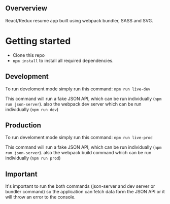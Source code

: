 ## Oververview

React/Redux resume app built using webpack bundler, SASS and SVG.

# Getting started

- Clone this repo
- `npm install` to install all required dependencies.

## Development

To run develoment mode simply run this command:
`npm run live-dev`

This command will run a fake JSON API, which can be run individually (`npm run json-server`). also the webpack dev server which can be run individually (`npm run dev`)

## Production

To run develoment mode simply run this command:
`npm run live-prod`

This command will run a fake JSON API, which can be run individually (`npm run json-server`). also the webpack build command which can be run individually (`npm run prod`)

## Important

It's important to run the both commands (json-server and dev server or bundler command) so the application can fetch data form the JSON API or it will throw an error to the console.
